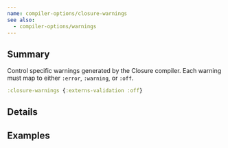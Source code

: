 ```yaml
---
name: compiler-options/closure-warnings
see also:
  - compiler-options/warnings
---
```


## Summary

Control specific warnings generated by the Closure compiler.  Each warning
must map to either `:error`, `:warning`, or `:off`.

```clj
:closure-warnings {:externs-validation :off}
```

## Details

## Examples
